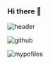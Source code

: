 ### Hi there 👋

![header](https://capsule-render.vercel.app/api?type=slice&text=Hello%My%World!)

![github](https://img.shields.io/badge/GitHub-100000?style=for-the-badge&logo=github&logoColor=white)

![mypofiles](https://github-readme-stats.vercel.app/api?username=kimkinghyeon&theme=blue-green)

